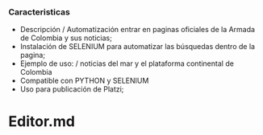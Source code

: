 ### Caracteristicas
- Descripción / Automatización entrar en paginas oficiales de la Armada de Colombia y sus noticias;
- Instalación de SELENIUM para automatizar las búsquedas dentro de la pagina;
- Ejemplo de uso: / noticias del mar y el plataforma continental de Colombia
- Compatible con PYTHON y SELENIUM
- Uso para publicación de Platzi;

# Editor.md